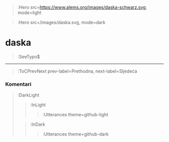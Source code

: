 > :Hero src=https://www.alems.org/images/daska-schwarz.svg,
>       mode=light

> :Hero src=/images/daska.svg,
>       mode=dark


# daska

> :SeeTypo$

****

> :ToCPrevNext prev-label=Prethodna, next-label=Sljedeća

### Komentari

> :DarkLight
> > :InLight
> >
> > > :Utterances theme=github-light
>
> > :InDark
> >
> > > :Utterances theme=github-dark